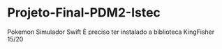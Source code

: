 # Projeto-Final-PDM2-Istec
Pokemon Simulador Swift
É preciso ter instalado a biblioteca KingFisher
15/20
